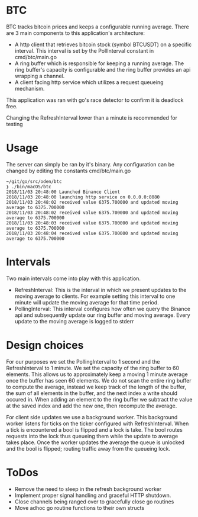 # BTC

BTC tracks bitcoin prices and keeps a configurable running average. There are 3 main components to this application's architecture:

* A http client that retrieves bitcoin stock (symbol BTCUSDT) on a specific interval. This interval is set by the PollInterval constant in cmd/btc/main.go
* A ring buffer which is responsible for keeping a running average. The ring buffer's capacity is configurable and the ring buffer provides an api wrapping a channel.
* A client facing http service which utilizes a request queueing mechanism. 

This application was ran with go's race detector to confirm it is deadlock free. 

Changing the RefreshInterval lower than a minute is recommended for testing

# Usage 

The server can simply be ran by it's binary. Any configuration can be changed by editing the constants cmd/btc/main.go 

```
~/git/go/src/oden/btc
❯ ./bin/macOS/btc
2018/11/03 20:48:00 Launched Binance Client
2018/11/03 20:48:00 launching http service on 0.0.0.0:8080
2018/11/03 20:48:02 received value 6375.700000 and updated moving average to 6375.700000
2018/11/03 20:48:02 received value 6375.700000 and updated moving average to 6375.700000
2018/11/03 20:48:03 received value 6375.700000 and updated moving average to 6375.700000
2018/11/03 20:48:04 received value 6375.700000 and updated moving average to 6375.700000
```

# Intervals
Two main intervals come into play with this application. 

* RefreshInterval: This is the interval in which we present updates to the moving average to clients. For example setting this interval to one minute will update the moving average for that time period.
* PollingInterval: This interval configures how often we query the Binance api and subsequently update our ring buffer and moving average. Every update to the moving average is logged to stderr

# Design choices 
For our purposes we set the PollingInterval to 1 second and the RefreshInterval to 1 minute. We set the capacity of the ring buffer to 60 elements. This allows us to approximately keep a moving 1 minute average once the buffer has seen 60 elements. We do not scan the entire ring buffer to compute the average, instead we keep track of the length of the buffer, the sum of all elements in the buffer, and the next index a write should occured in. When adding an element to the ring buffer we subtract the value at the saved index and add the new one, then recompute the average.

For client side updates we use a background worker. This background worker listens for ticks on the ticker configured with RefreshInterval. When a tick is encountered a bool is flipped and a lock is take. The bool routes requests into the lock thus queueing them while the update to average takes place. Once the worker updates the average the queue is unlocked and the bool is flipped; routing traffic away from the queueing lock.

# ToDos
* Remove the need to sleep in the refresh background worker
* Implement proper signal handling and graceful HTTP shutdown. 
* Close channels being ranged over to gracefully close go routines
* Move adhoc go routine functions to their own structs
